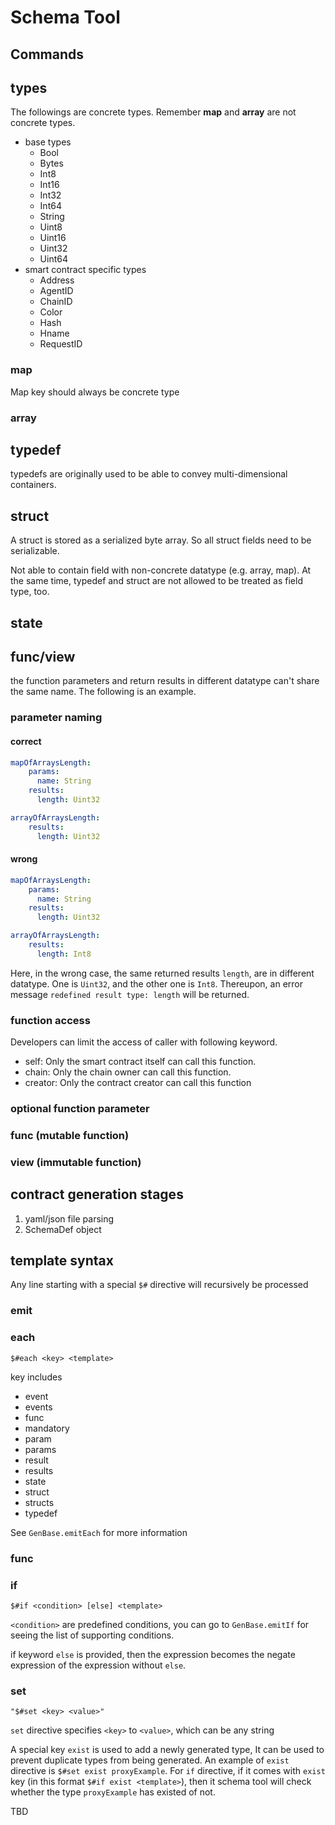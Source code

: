 # Schema Tool

## Commands

## types

The followings are concrete types. Remember **map** and **array** are not concrete types.

* base types
    * Bool
    * Bytes
    * Int8
    * Int16
    * Int32
    * Int64
    * String
    * Uint8
    * Uint16
    * Uint32
    * Uint64
* smart contract specific types
    * Address
    * AgentID
    * ChainID
    * Color
    * Hash
    * Hname
    * RequestID

### map

Map key should always be concrete type

### array


## typedef

typedefs are originally used to be able to convey multi-dimensional containers.

## struct

A struct is stored as a serialized byte array. So all struct fields need to be serializable.

Not able to contain field with non-concrete datatype (e.g. array, map). At the same time, typedef and struct are not allowed to be treated as field type, too.

## state

## func/view

the function parameters and return results in different datatype can't share the same name. The following is an example.

### parameter naming

#### correct

```yaml
mapOfArraysLength:
    params:
      name: String
    results:
      length: Uint32

arrayOfArraysLength:
    results:
      length: Uint32
```

#### wrong

```yaml
mapOfArraysLength:
    params:
      name: String
    results:
      length: Uint32

arrayOfArraysLength:
    results:
      length: Int8
```

Here, in the wrong case, the same returned results `length`, are in different datatype. One is `Uint32`, and the other one is `Int8`. Thereupon, an error message `redefined result type: length` will be returned.

### function access

Developers can limit the access of caller with following keyword.

* self: Only the smart contract itself can call this function.
* chain: Only the chain owner can call this function.
* creator: Only the contract creator can call this function

### optional function parameter


### func (mutable function)

### view (immutable function)

## contract generation stages

1. yaml/json file parsing
1. SchemaDef object


## template syntax

Any line starting with a special `$#` directive will recursively be processed

### emit

### each

`$#each <key> <template>`

key includes

* event
* events
* func
* mandatory
* param
* params
* result
* results
* state
* struct
* structs
* typedef

See `GenBase.emitEach` for more information

### func

### if

`$#if <condition> [else] <template>`

`<condition>` are predefined conditions, you can go to `GenBase.emitIf` for seeing the list of supporting conditions.

if keyword `else` is provided, then the expression becomes the negate expression of the expression without `else`.

### set

`"$#set <key> <value>"`

`set` directive specifies `<key>` to `<value>`, which can be any string

A special key `exist` is used to add a newly generated type, It can be used to prevent duplicate types from being generated. An example of `exist` directive is `$#set exist proxyExample`.
For `if` directive, if it comes with `exist` key (in this format `$#if exist <template>`), then it schema tool will check whether the type `proxyExample` has existed of not.




TBD
